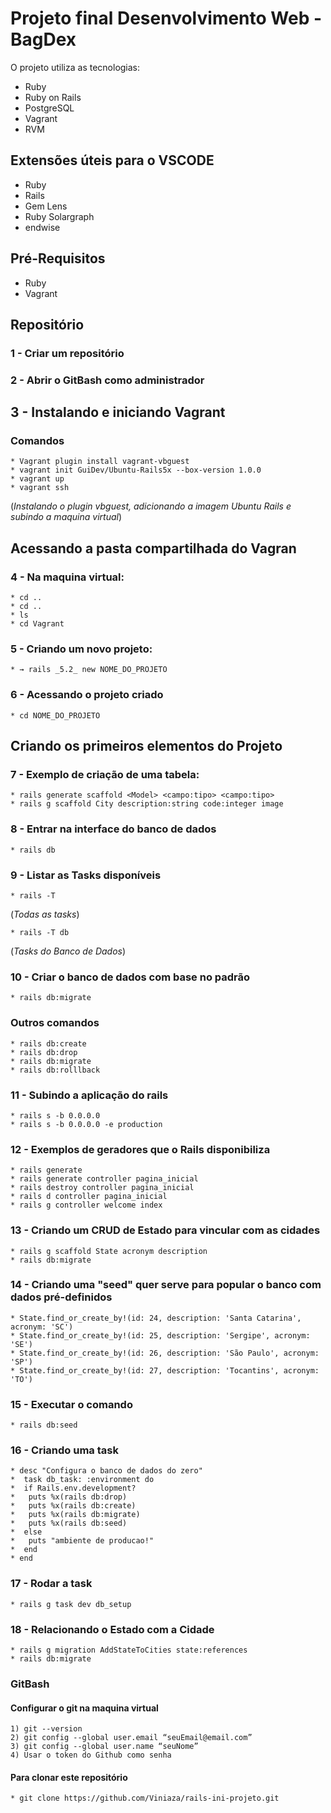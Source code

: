 # Projeto final Desenvolvimento Web - BagDex
O projeto utiliza as tecnologias:
* Ruby
* Ruby on Rails
* PostgreSQL
* Vagrant
* RVM

## Extensões úteis para o VSCODE
* Ruby
* Rails
* Gem Lens
* Ruby Solargraph
* endwise

## Pré-Requisitos
* Ruby
* Vagrant

## Repositório

### 1 - Criar um repositório
### 2 - Abrir o GitBash como administrador

## 3 - Instalando e iniciando Vagrant
### Comandos
    * Vagrant plugin install vagrant-vbguest
    * vagrant init GuiDev/Ubuntu-Rails5x --box-version 1.0.0
	* vagrant up
	* vagrant ssh

(_Instalando o plugin vbguest, adicionando a imagem Ubuntu Rails e subindo  a maquina virtual_)	

## Acessando a pasta compartilhada do Vagran

### 4 - Na maquina virtual:
	* cd ..
	* cd ..
	* ls 
	* cd Vagrant

### 5 - Criando um novo projeto:
	* → rails _5.2_ new NOME_DO_PROJETO
	
### 6 - Acessando o projeto criado
	* cd NOME_DO_PROJETO

## Criando os primeiros elementos do Projeto

### 7 - Exemplo de criação de uma tabela:
	* rails generate scaffold <Model> <campo:tipo> <campo:tipo>
    * rails g scaffold City description:string code:integer image

### 8 - Entrar na interface do banco de dados
	* rails db
	
### 9 - Listar as Tasks disponíveis
	* rails -T
(_Todas as tasks_)

	* rails -T db
(_Tasks do Banco de Dados_)
	
### 10 - Criar o banco de dados com base no padrão
	* rails db:migrate
	
### Outros comandos
    * rails db:create
    * rails db:drop
    * rails db:migrate
    * rails db:rolllback

### 11 - Subindo a aplicação do rails
	* rails s -b 0.0.0.0
	* rails s -b 0.0.0.0 -e production
	
### 12 - Exemplos de geradores que o Rails disponibiliza 
	* rails generate
	* rails generate controller pagina_inicial
	* rails destroy controller pagina_inicial
	* rails d controller pagina_inicial
	* rails g controller welcome index
	
### 13 - Criando um CRUD de Estado para vincular com as cidades
	* rails g scaffold State acronym description
	* rails db:migrate

### 14 - Criando uma "seed" quer serve para popular o banco com dados pré-definidos
    * State.find_or_create_by!(id: 24, description: 'Santa Catarina', acronym: 'SC')
    * State.find_or_create_by!(id: 25, description: 'Sergipe', acronym: 'SE')
    * State.find_or_create_by!(id: 26, description: 'São Paulo', acronym: 'SP')
    * State.find_or_create_by!(id: 27, description: 'Tocantins', acronym: 'TO')
	
### 15 - Executar o comando
    * rails db:seed

### 16 - Criando uma task
    * desc "Configura o banco de dados do zero"
    *  task db_task: :environment do
    *  if Rails.env.development?
    *   puts %x(rails db:drop)
    *   puts %x(rails db:create)
    *   puts %x(rails db:migrate)
    *   puts %x(rails db:seed)
    *  else
    *   puts "ambiente de producao!"
    *  end
    * end

### 17 - Rodar a task
	* rails g task dev db_setup

### 18 - Relacionando o Estado com a Cidade
	* rails g migration AddStateToCities state:references
	* rails db:migrate

### GitBash

#### Configurar o git na maquina virtual
	1) git --version
	2) git config --global user.email “seuEmail@email.com”
	3) git config --global user.name “seuNome”
    4) Usar o token do Github como senha

#### Para clonar este repositório
	* git clone https://github.com/Viniaza/rails-ini-projeto.git

